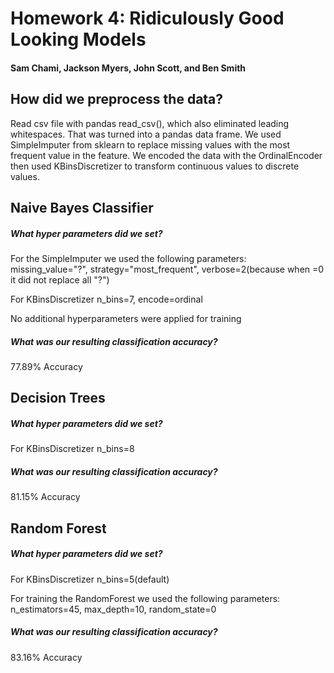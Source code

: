 #  Homework 4: Ridiculously Good Looking Models
####  Sam Chami, Jackson Myers, John Scott, and Ben Smith

## How did we preprocess the data?
Read csv file with pandas read_csv(), which also eliminated leading whitespaces. That was turned into a pandas data frame. We used SimpleImputer from sklearn to replace missing values with the most frequent value in the feature. We encoded the data with the OrdinalEncoder then used KBinsDiscretizer to transform continuous values to discrete values.

## Naive Bayes Classifier
##### What hyper parameters did we set?
For the SimpleImputer we used the following parameters: missing_value="?", strategy="most_frequent", verbose=2(because when =0 it did not replace all "?")

For KBinsDiscretizer n_bins=7, encode=ordinal

No additional hyperparameters were applied for training


##### What was our resulting classification accuracy?
77.89% Accuracy

## Decision Trees
##### What hyper parameters did we set?
For KBinsDiscretizer n_bins=8

##### What was our resulting classification accuracy?
81.15% Accuracy


## Random Forest
##### What hyper parameters did we set?
For KBinsDiscretizer n_bins=5(default)

For training the RandomForest we used the following parameters:
n_estimators=45, max_depth=10, random_state=0

##### What was our resulting classification accuracy?
83.16% Accuracy

